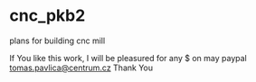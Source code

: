 # cnc_pkb2
plans for building cnc mill

If You like this work, I will be pleasured for any $ on may paypal tomas.pavlica@centrum.cz
Thank You
